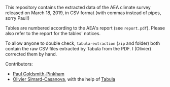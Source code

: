 This repository contains the extracted data of the AEA climate survey released on March 18, 2019, in CSV format (with commas instead of pipes, sorry Paul!)

Tables are numbered according to the AEA's report (see `report.pdf`). Please also refer to the report for the tables' notices.

To allow anyone to double check, `tabula-extraction` (`zip` and folder) both contain the raw CSV files extracted by Tabula from the PDF. I (Olivier) corrected them by hand.

Contributors:

- [Paul Goldsmith-Pinkham](https://paulgp.github.io)
- [Olivier Simard-Casanova](https://simardcasanova.net), with the help of [Tabula](https://tabula.technology)